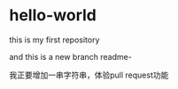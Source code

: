 # hello-world
this is my first repository



and this is a new branch readme-

我正要增加一串字符串，体验pull request功能
